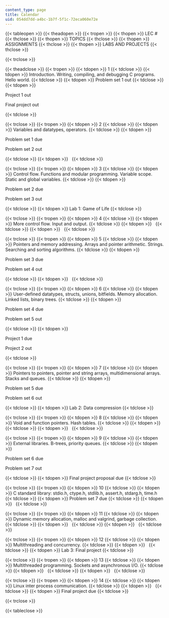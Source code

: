 ```yaml
---
content_type: page
title: Calendar
uid: 054dd7dd-a4bc-1b7f-5f1c-72eca060e72e
---
```


{{< tableopen >}}
{{< theadopen >}}
{{< tropen >}}
{{< thopen >}}
LEC #
{{< thclose >}}
{{< thopen >}}
TOPICS
{{< thclose >}}
{{< thopen >}}
ASSIGNMENTS
{{< thclose >}}
{{< thopen >}}
LABS AND PROJECTS
{{< thclose >}}

{{< trclose >}}

{{< theadclose >}}
{{< tropen >}}
{{< tdopen >}}
1
{{< tdclose >}}
{{< tdopen >}}
Introduction. Writing, compiling, and debugging C programs. Hello world.
{{< tdclose >}}
{{< tdopen >}}
Problem set 1 out
{{< tdclose >}}
{{< tdopen >}}


Project 1 out

Final project out


{{< tdclose >}}

{{< trclose >}}
{{< tropen >}}
{{< tdopen >}}
2
{{< tdclose >}}
{{< tdopen >}}
Variables and datatypes, operators.
{{< tdclose >}}
{{< tdopen >}}


Problem set 1 due

Problem set 2 out


{{< tdclose >}}
{{< tdopen >}}
 
{{< tdclose >}}

{{< trclose >}}
{{< tropen >}}
{{< tdopen >}}
3
{{< tdclose >}}
{{< tdopen >}}
Control flow. Functions and modular programming. Variable scope. Static and global variables.
{{< tdclose >}}
{{< tdopen >}}


Problem set 2 due

Problem set 3 out


{{< tdclose >}}
{{< tdopen >}}
Lab 1: Game of Life
{{< tdclose >}}

{{< trclose >}}
{{< tropen >}}
{{< tdopen >}}
4
{{< tdclose >}}
{{< tdopen >}}
More control flow. Input and output.
{{< tdclose >}}
{{< tdopen >}}
 
{{< tdclose >}}
{{< tdopen >}}
 
{{< tdclose >}}

{{< trclose >}}
{{< tropen >}}
{{< tdopen >}}
5
{{< tdclose >}}
{{< tdopen >}}
Pointers and memory addressing. Arrays and pointer arithmetic. Strings. Searching and sorting algorithms.
{{< tdclose >}}
{{< tdopen >}}


Problem set 3 due

Problem set 4 out


{{< tdclose >}}
{{< tdopen >}}
 
{{< tdclose >}}

{{< trclose >}}
{{< tropen >}}
{{< tdopen >}}
6
{{< tdclose >}}
{{< tdopen >}}
User-defined datatypes, structs, unions, bitfields. Memory allocation. Linked lists, binary trees.
{{< tdclose >}}
{{< tdopen >}}


Problem set 4 due

Problem set 5 out


{{< tdclose >}}
{{< tdopen >}}


Project 1 due

Project 2 out


{{< tdclose >}}

{{< trclose >}}
{{< tropen >}}
{{< tdopen >}}
7
{{< tdclose >}}
{{< tdopen >}}
Pointers to pointers, pointer and string arrays, multidimensional arrays. Stacks and queues.
{{< tdclose >}}
{{< tdopen >}}


Problem set 5 due

Problem set 6 out


{{< tdclose >}}
{{< tdopen >}}
Lab 2: Data compression
{{< tdclose >}}

{{< trclose >}}
{{< tropen >}}
{{< tdopen >}}
8
{{< tdclose >}}
{{< tdopen >}}
Void and function pointers. Hash tables.
{{< tdclose >}}
{{< tdopen >}}
 
{{< tdclose >}}
{{< tdopen >}}
 
{{< tdclose >}}

{{< trclose >}}
{{< tropen >}}
{{< tdopen >}}
9
{{< tdclose >}}
{{< tdopen >}}
External libraries. B-trees, priority queues.
{{< tdclose >}}
{{< tdopen >}}


Problem set 6 due

Problem set 7 out


{{< tdclose >}}
{{< tdopen >}}
Final project proposal due
{{< tdclose >}}

{{< trclose >}}
{{< tropen >}}
{{< tdopen >}}
10
{{< tdclose >}}
{{< tdopen >}}
C standard library: stdio.h, ctype.h, stdlib.h, assert.h, stdarg.h, time.h
{{< tdclose >}}
{{< tdopen >}}
Problem set 7 due
{{< tdclose >}}
{{< tdopen >}}
 
{{< tdclose >}}

{{< trclose >}}
{{< tropen >}}
{{< tdopen >}}
11
{{< tdclose >}}
{{< tdopen >}}
Dynamic memory allocation, malloc and valgrind, garbage collection.
{{< tdclose >}}
{{< tdopen >}}
 
{{< tdclose >}}
{{< tdopen >}}
 
{{< tdclose >}}

{{< trclose >}}
{{< tropen >}}
{{< tdopen >}}
12
{{< tdclose >}}
{{< tdopen >}}
Multithreading and concurrency.
{{< tdclose >}}
{{< tdopen >}}
 
{{< tdclose >}}
{{< tdopen >}}
Lab 3: Final project
{{< tdclose >}}

{{< trclose >}}
{{< tropen >}}
{{< tdopen >}}
13
{{< tdclose >}}
{{< tdopen >}}
Multithreaded programming. Sockets and asynchronous I/O.
{{< tdclose >}}
{{< tdopen >}}
 
{{< tdclose >}}
{{< tdopen >}}
 
{{< tdclose >}}

{{< trclose >}}
{{< tropen >}}
{{< tdopen >}}
14
{{< tdclose >}}
{{< tdopen >}}
Linux inter process communication.
{{< tdclose >}}
{{< tdopen >}}
 
{{< tdclose >}}
{{< tdopen >}}
Final project due
{{< tdclose >}}

{{< trclose >}}

{{< tableclose >}}